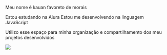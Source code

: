 Meu nome é kauan favoreto de morais

Estou estudando na Alura
Estou me desenvolvendo na linguagem JavaScript



Utilizo esse espaço para minha organização e compartilhamento dos meu projetos desenvolvidos



![](https://tenor.com/pt-BR/view/neymar-rindo-kk-feliz-beijo-gif-6627510897497182267)

